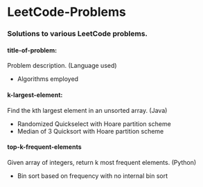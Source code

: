 # LeetCode-Problems
### Solutions to various LeetCode problems. 

#### title-of-problem:
Problem description. (Language used)<p>
- Algorithms employed

#### k-largest-element:
Find the kth largest element in an unsorted array. (Java)<p>
- Randomized Quickselect with Hoare partition scheme 
- Median of 3 Quicksort with Hoare partition scheme   

#### top-k-frequent-elements
Given array of integers, return k most frequent elements. (Python)<p>
- Bin sort based on frequency with no internal bin sort

